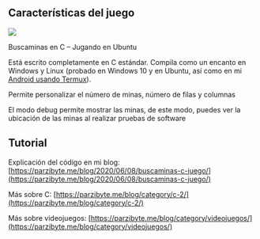 ## Características del juego

![](https://parzibyte.me/blog/wp-content/uploads/2020/06/Buscaminas-en-C-Jugando-en-Ubuntu.png)

Buscaminas en C – Jugando en Ubuntu

Está escrito completamente en C estándar. Compila como un encanto en Windows y Linux (probado en Windows 10 y en Ubuntu, así como en mi  [Android usando Termux](https://parzibyte.me/blog/2019/03/23/instalar-gcc-gpp-compilador-c-cpp-android-termux/)).

Permite personalizar el número de minas, número de filas y columnas

El modo debug permite mostrar las minas, de este modo, puedes ver la ubicación de las minas al realizar pruebas de software
 ## Tutorial

Explicación del código en mi blog: [https://parzibyte.me/blog/2020/06/08/buscaminas-c-juego/](https://parzibyte.me/blog/2020/06/08/buscaminas-c-juego/)

Más sobre C: [https://parzibyte.me/blog/category/c-2/](https://parzibyte.me/blog/category/c-2/)

Más sobre videojuegos: [https://parzibyte.me/blog/category/videojuegos/](https://parzibyte.me/blog/category/videojuegos/)